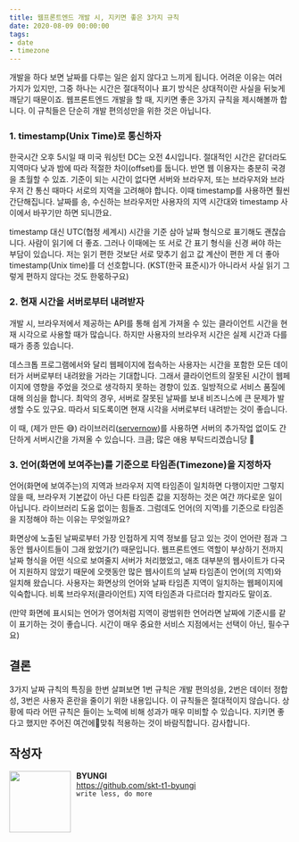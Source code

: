 ```yaml
---
title: 웹프론트엔드 개발 시, 지키면 좋은 3가지 규칙
date: 2020-08-09 00:00:00
tags: 
- date
- timezone
---
```


개발을 하다 보면 날짜를 다루는 일은 쉽지 않다고 느끼게 됩니다. 어려운 이유는 여러 가지가 있지만, 그중 하나는 시간은 절대적이나 표기 방식은 상대적이란 사실을 뒤늦게 깨닫기 때문이죠. 웹프론트엔드 개발을 할 때, 지키면 좋은 3가지 규칙을 제시해볼까 합니다. 이 규칙들은 단순히 개발 편의성만을 위한 것은 아닙니다. 

### 1. timestamp(Unix Time)로 통신하자
한국시간 오후 5시일 때 미국 워싱턴 DC는 오전 4시입니다. 절대적인 시간은 같더라도 지역마다 낮과 밤에 따라 적절한 차이(offset)를 둡니다. 반면 웹 이용자는 충분히 국경을 초월할 수 있죠. 기준이 되는 시간이 없다면 서버와 브라우저, 또는 브라우저와 브라우저 간 통신 때마다 서로의 지역을 고려해야 합니다. 이때 timestamp를 사용하면 훨씬 간단해집니다. 날짜를 송, 수신하는 브라우저만 사용자의 지역 시간대와 timestamp 사이에서 바꾸기만 하면 되니깐요.

timestamp 대신 UTC(협정 세계시) 시간을 기준 삼아 날짜 형식으로 표기해도 괜찮습니다. 사람이 읽기에 더 좋죠. 그러나 이때에는 또 서로 간 표기 형식을 신경 써야 하는 부담이 있습니다. 저는 읽기 편한 것보단 서로 맞추기 쉽고 값 계산이 편한 게 더 좋아 timestamp(Unix time)를 더 선호합니다. (KST(한국 표준시)가 아니라서 사실 읽기 그렇게 편하지 않다는 것도 한몫하구요)

### 2. 현재 시간을 서버로부터 내려받자
개발 시, 브라우저에서 제공하는 API를 통해 쉽게 가져올 수 있는 클라이언트 시간을 현재 시각으로 사용할 때가 많습니다. 하지만 사용자의 브라우저 시간은 실제 시간과 다를 때가 종종 있습니다. 

데스크톱 프로그램에서와 달리 웹페이지에 접속하는 사용자는 시간을 포함한 모든 데이터가 서버로부터 내려왔을 거라는 기대합니다. 그래서 클라이언트의 잘못된 시간이 웹페이지에 영향을 주었을 것으로 생각하지 못하는 경향이 있죠. 일방적으로 서비스 품질에 대해 의심을 합니다. 최악의 경우, 서버로 잘못된 날짜를 보내 비즈니스에 큰 문제가 발생할 수도 있구요. 따라서 되도록이면 현재 시각을 서버로부터 내려받는 것이 좋습니다. 

이 때, (제가 만든 😅) 라이브러리([servernow](https://github.com/skt-t1-byungi/servernow))를 사용하면 서버의 추가작업 없이도 간단하게 서버시간을 가져올 수 있습니다. 크큼; 많은 애용 부탁드리겠습니당 🙇

### 3. 언어(화면에 보여주는)를 기준으로 타임존(Timezone)을 지정하자
언어(화면에 보여주는)의 지역과  브라우저 지역 타임존이 일치하면 다행이지만 그렇지 않을 때, 브라우저 기본값이 아닌 다른 타임존 값을 지정하는 것은 여간 까다로운 일이 아닙니다. 라이브러리 도움 없이는 힘들죠. 그럼데도 언어(의 지역)를 기준으로 타임존을 지정해야 하는 이유는 무엇일까요?

화면상에 노출된 날짜로부터 가장 인접하게 지역 정보를 담고 있는 것이 언어란 점과 그동안 웹사이트들이 그래 왔었기(?) 때문입니다. 웹프론트엔드 역할이 부상하기 전까지 날짜 형식을 어떤 식으로 보여줄지 서버가 처리했었고, 애초 대부분의 웹사이트가 다국어 지원하지 않았기 때문에 오랫동안 많은 웹사이트의 날짜 타임존이 언어(의 지역)와 일치해 왔습니다. 사용자는 화면상의 언어와 날짜 타임존 지역이 일치하는 웹페이지에 익숙합니다. 비록 브라우저(클라이언트) 지역 타임존과 다르더라 할지라도 말이죠.  

(만약 화면에 표시되는 언어가 영어처럼 지역이 광범위한 언어라면 날짜에 기준시를 같이 표기하는 것이 좋습니다. 시간이 매우 중요한 서비스 지점에서는 선택이 아닌, 필수구요)

## 결론
3가지 날짜 규칙의 특징을 한번 살펴보면 1번 규칙은 개발 편의성을, 2번은 데이터 정합성, 3번은 사용자 혼란을 줄이기 위한 내용입니다. 이 규칙들은 절대적이지 않습니다. 상황에 따라 어떤 규칙은 들이는 노력에 비해 성과가 매우 미비할 수 있습니다. 지키면 좋다고 했지만 주어진 여건에맞춰 적용하는 것이 바람직합니다. 감사합니다.

## 작성자
<img src="https://avatars2.githubusercontent.com/u/16894698?v=4" width="110" align="left" style="margin-right: 10px"> 

**BYUNGI**<br>https://github.com/skt-t1-byungi<br>`write less, do more`
 